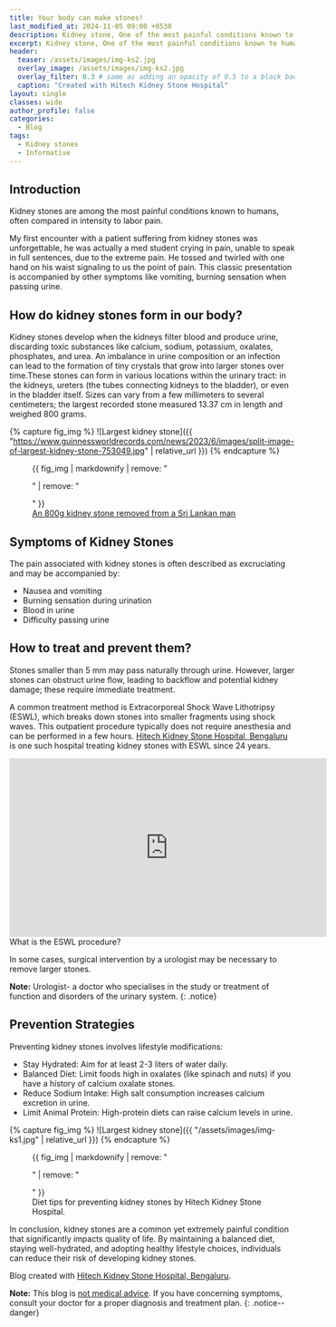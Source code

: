 ```yaml
---
title: Your body can make stones!
last_modified_at: 2024-11-05 09:00 +0530
description: Kidney stone, One of the most painful conditions known to humans. Why it happens and how to prevent it?
excerpt: Kidney stone, One of the most painful conditions known to humans. Why it happens and how to prevent it?
header:
  teaser: /assets/images/img-ks2.jpg
  overlay_image: /assets/images/img-ks2.jpg
  overlay_filter: 0.3 # same as adding an opacity of 0.5 to a black background
  caption: "Created with Hitech Kidney Stone Hospital" 
layout: single
classes: wide
author_profile: false
categories:
  - Blog
tags:
  - Kidney stones
  - Informative
---
```


## Introduction
Kidney stones are among the most painful conditions known to humans, often compared in intensity to labor pain.

My first encounter with a patient suffering from kidney stones was unforgettable, he was actually a med student crying in pain, unable to speak in full sentences, due to the extreme pain. He tossed and twirled with one hand on his waist signaling to us the point of pain. This classic presentation is accompanied by other symptoms like vomiting, burning sensation when passing urine.

## How do kidney stones form in our body?
Kidney stones develop when the kidneys filter blood and produce urine, discarding toxic substances like calcium, sodium, potassium, oxalates, phosphates, and urea. An imbalance in urine composition or an infection can lead to the formation of tiny crystals that grow into larger stones over time.These stones can form in various locations within the urinary tract: in the kidneys, ureters (the tubes connecting kidneys to the bladder), or even in the bladder itself. Sizes can vary from a few millimeters to several centimeters; the largest recorded stone measured 13.37 cm in length and weighed 800 grams.

{% capture fig_img %}
![Largest kidney stone]({{ "https://www.guinnessworldrecords.com/news/2023/6/images/split-image-of-largest-kidney-stone-753049.jpg" | relative_url }})
{% endcapture %}

<figure>
  {{ fig_img | markdownify | remove: "<p>" | remove: "</p>" }}
  <figcaption><a href="https://www.guinnessworldrecords.com/news/2023/6/worlds-largest-and-heaviest-kidney-stone-removed-from-sri-lankan-man-753054">An 800g kidney stone removed from a Sri Lankan man</a>
  </figcaption>
</figure>

## Symptoms of Kidney Stones
The pain associated with kidney stones is often described as excruciating and may be accompanied by:
- Nausea and vomiting
- Burning sensation during urination
- Blood in urine
- Difficulty passing urine

## How to treat and prevent them?
Stones smaller than 5 mm may pass naturally through urine. However, larger stones can obstruct urine flow, leading to backflow and potential kidney damage; these require immediate treatment.

A common treatment method is Extracorporeal Shock Wave Lithotripsy (ESWL), which breaks down stones into smaller fragments using shock waves. This outpatient procedure typically does not require anesthesia and can be performed in a few hours. [Hitech Kidney Stone Hospital, Bengaluru](www.hitechkidneystonehospital.org) is one such hospital treating kidney stones with ESWL since 24 years.

<iframe width="560" height="315" src="https://www.youtube.com/embed/Vp9h2JyCmY4?si=gD_J0crr8chR0hwD" title="YouTube video player" frameborder="0" allow="accelerometer; autoplay; clipboard-write; encrypted-media; gyroscope; picture-in-picture; web-share" referrerpolicy="strict-origin-when-cross-origin" allowfullscreen></iframe>
<figcaption>What is the ESWL procedure?</figcaption>

In some cases, surgical intervention by a urologist may be necessary to remove larger stones.

**Note:** Urologist- a doctor who specialises in the study or treatment of function and disorders of the urinary system.
{: .notice}

## Prevention Strategies
Preventing kidney stones involves lifestyle modifications:
- Stay Hydrated: Aim for at least 2-3 liters of water daily.
- Balanced Diet: Limit foods high in oxalates (like spinach and nuts) if you have a history of calcium oxalate stones.
- Reduce Sodium Intake: High salt consumption increases calcium excretion in urine.
- Limit Animal Protein: High-protein diets can raise calcium levels in urine.

{% capture fig_img %}
![Largest kidney stone]({{ "/assets/images/img-ks1.jpg" | relative_url }})
{% endcapture %}

<figure>
  {{ fig_img | markdownify | remove: "<p>" | remove: "</p>" }}
  <figcaption>Diet tips for preventing kidney stones by Hitech Kidney Stone Hospital.
  </figcaption>
</figure>

In conclusion, kidney stones are a common yet extremely painful condition that significantly impacts quality of life. By maintaining a balanced diet, staying well-hydrated, and adopting healthy lifestyle choices, individuals can reduce their risk of developing kidney stones.

Blog created with [Hitech Kidney Stone Hospital, Bengaluru](www.hitechkidneystonehospital.org).

**Note:** This blog is [not medical advice](#). If you have concerning symptoms, consult your doctor for a proper diagnosis and treatment plan.
{: .notice--danger}
